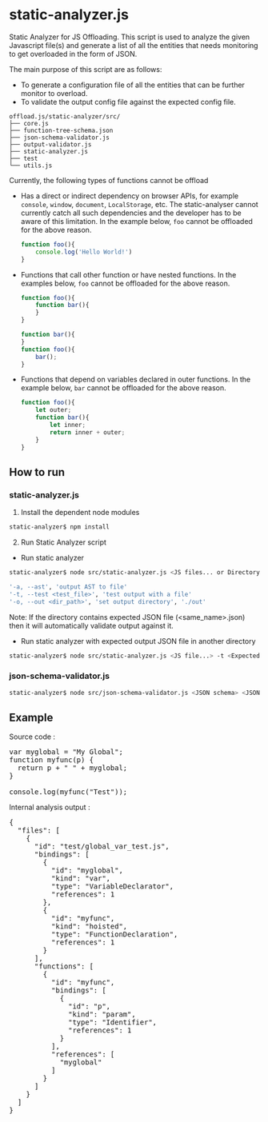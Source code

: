 # static-analyzer.js
Static Analyzer for JS Offloading. This script is used to analyze the given Javascript file(s) and generate a list of all the entities that needs monitoring to get overloaded in the form of JSON.

The main purpose of this script are as follows:
 * To generate a configuration file of all the entities that can be further monitor to overload.
 * To validate the output config file against the expected config file.

```
offload.js/static-analyzer/src/
├── core.js
├── function-tree-schema.json
├── json-schema-validator.js
├── output-validator.js
├── static-analyzer.js
├── test
└── utils.js
```

Currently, the following types of functions cannot be offload
* Has a direct or indirect dependency on browser APIs, for example `console`, `window`, `document`, `LocalStorage`, etc. The static-analyser cannot currently catch all such dependencies and the developer has to be aware of this limitation. In the example below, `foo` cannot be offloaded for the above reason.
    ```js
    function foo(){
        console.log('Hello World!')
    }
    ```
* Functions that call other function or have nested functions. In the examples below, `foo` cannot be offloaded for the above reason.
    ```js
    function foo(){
        function bar(){
        }
    }
    ```
    ```js
    function bar(){
    }
    function foo(){
        bar();
    }
    ```
* Functions that depend on variables declared in outer functions. In the example below, `bar` cannot be offloaded for the above reason.
    ```js
    function foo(){
        let outer;
        function bar(){
            let inner;
            return inner + outer;
        }
    }
    ```

## How to run
### static-analyzer.js
1. Install the dependent node modules
```sh
static-analyzer$ npm install
```

2. Run Static Analyzer script
 * Run static analyzer
```sh
static-analyzer$ node src/static-analyzer.js <JS files... or Directory containing all JS files...>

'-a, --ast', 'output AST to file'
'-t, --test <test_file>', 'test output with a file'
'-o, --out <dir_path>', 'set output directory', './out'
```

Note: If the directory contains expected JSON file (<same_name>.json)  then it will automatically validate output against it.

* Run static analyzer with expected output JSON file in another directory
```sh
static-analyzer$ node src/static-analyzer.js <JS file...> -t <Expected JSON output... >
```

### json-schema-validator.js
```sh
static-analyzer$ node src/json-schema-validator.js <JSON schema> <JSON data>
```

## Example
Source code :
<pre>
var myglobal = "My Global";
function myfunc(p) {
  return p + " " + myglobal;
}

console.log(myfunc("Test"));
</pre>

Internal analysis output :
<pre>
{
  "files": [
    {
      "id": "test/global_var_test.js",
      "bindings": [
        {
          "id": "myglobal",
          "kind": "var",
          "type": "VariableDeclarator",
          "references": 1
        },
        {
          "id": "myfunc",
          "kind": "hoisted",
          "type": "FunctionDeclaration",
          "references": 1
        }
      ],
      "functions": [
        {
          "id": "myfunc",
          "bindings": [
            {
              "id": "p",
              "kind": "param",
              "type": "Identifier",
              "references": 1
            }
          ],
          "references": [
            "myglobal"
          ]
        }
      ]
    }
  ]
}
</pre>
